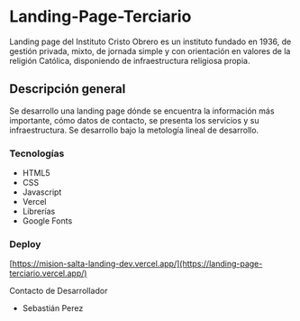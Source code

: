 # Landing-Page-Terciario

Landing page del Instituto Cristo Obrero es un instituto fundado en 1936, de gestión privada, mixto, de jornada simple y con orientación en valores de la religión Católica, disponiendo de infraestructura religiosa propia.

## Descripción general
Se desarrollo una landing page dónde se encuentra la información más importante, cómo datos de contacto, se presenta los servicios y su infraestructura. Se desarrollo bajo la metología lineal de desarrollo.

### Tecnologías

- HTML5
- CSS
- Javascript
- Vercel
- Librerías
- Google Fonts

### Deploy
[https://mision-salta-landing-dev.vercel.app/](https://landing-page-terciario.vercel.app/)

Contacto de Desarrollador
- Sebastián Perez


